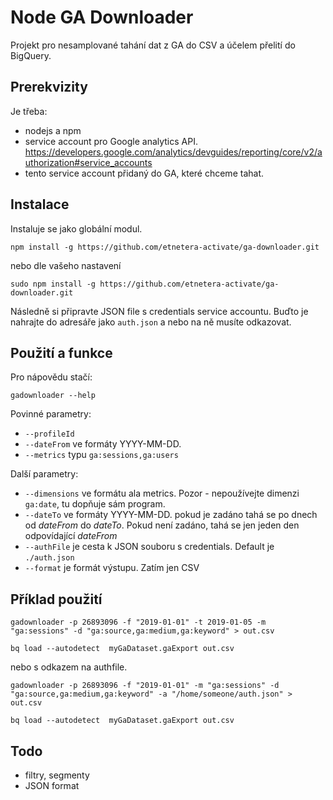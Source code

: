 # Node GA Downloader

Projekt pro nesamplované tahání dat z GA do CSV a účelem přelití do BigQuery.

## Prerekvizity
Je třeba:
 
 - nodejs a npm
 - service account pro Google analytics API. https://developers.google.com/analytics/devguides/reporting/core/v2/authorization#service_accounts 
 - tento service account přidaný do GA, které chceme tahat.

## Instalace
Instaluje se jako globální modul. 

```
npm install -g https://github.com/etnetera-activate/ga-downloader.git
```

nebo dle vašeho nastavení

```
sudo npm install -g https://github.com/etnetera-activate/ga-downloader.git
```

Následně si připravte JSON file s credentials service accountu. Buďto je nahrajte do adresáře jako `auth.json` a nebo na ně musíte odkazovat.

## Použití a funkce

Pro nápovědu stačí:
```
gadownloader --help
```

Povinné parametry:

- `--profileId` 
- `--dateFrom` ve formáty YYYY-MM-DD.
- `--metrics` typu `ga:sessions,ga:users`

Další parametry:

- `--dimensions` ve formátu ala metrics. Pozor - nepoužívejte dimenzi `ga:date`, tu dopňuje sám program.
- `--dateTo` ve formáty YYYY-MM-DD. pokud je zadáno tahá se po dnech od *dateFrom* do *dateTo*. Pokud není zadáno, tahá se jen jeden den odpovídající *dateFrom*
- `--authFile` je cesta k JSON souboru s credentials. Default je `./auth.json`
- `--format` je formát výstupu. Zatím jen CSV


## Příklad použití

```
gadownloader -p 26893096 -f "2019-01-01" -t 2019-01-05 -m "ga:sessions" -d "ga:source,ga:medium,ga:keyword" > out.csv

bq load --autodetect  myGaDataset.gaExport out.csv

```

nebo s odkazem na authfile.

```
gadownloader -p 26893096 -f "2019-01-01" -m "ga:sessions" -d "ga:source,ga:medium,ga:keyword" -a "/home/someone/auth.json" > out.csv

bq load --autodetect  myGaDataset.gaExport out.csv

```


## Todo

- filtry, segmenty
- JSON format
